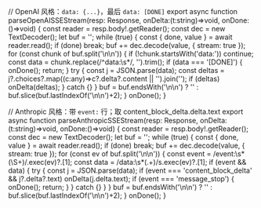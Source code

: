 // OpenAI 风格：`data: {...}`，最后 `data: [DONE]`
export async function parseOpenAISSEStream(resp: Response, onDelta:(t:string)=>void, onDone:()=>void) {
  const reader = resp.body!.getReader();
  const dec = new TextDecoder();
  let buf = '';
  while (true) {
    const { done, value } = await reader.read();
    if (done) break;
    buf += dec.decode(value, { stream: true });
    for (const chunk of buf.split('\n\n')) {
      if (!chunk.startsWith('data:')) continue;
      const data = chunk.replace(/^data:\s*/, '').trim();
      if (data === '[DONE]') { onDone(); return; }
      try {
        const j = JSON.parse(data);
        const deltas = j?.choices?.map((c:any)=>c?.delta?.content || '').join('');
        if (deltas) onDelta(deltas);
      } catch {}
    }
    buf = buf.endsWith('\n\n') ? '' : buf.slice(buf.lastIndexOf('\n\n')+2);
  }
  onDone();
}

// Anthropic 风格：带 `event:` 行；取 content_block_delta.delta.text
export async function parseAnthropicSSEStream(resp: Response, onDelta:(t:string)=>void, onDone:()=>void) {
  const reader = resp.body!.getReader();
  const dec = new TextDecoder();
  let buf = '';
  while (true) {
    const { done, value } = await reader.read();
    if (done) break;
    buf += dec.decode(value, { stream: true });
    for (const ev of buf.split('\n\n')) {
      const event = /event:\s*(\S+)/.exec(ev)?.[1];
      const data = /data:\s*(.+)/s.exec(ev)?.[1];
      if (event && data) {
        try {
          const j = JSON.parse(data);
          if (event === 'content_block_delta' && j?.delta?.text) onDelta(j.delta.text);
          if (event === 'message_stop') { onDone(); return; }
        } catch {}
      }
    }
    buf = buf.endsWith('\n\n') ? '' : buf.slice(buf.lastIndexOf('\n\n')+2);
  }
  onDone();
}
